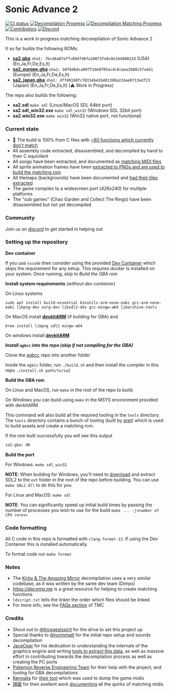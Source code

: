 # Sonic Advance 2
[![CI status][ci-badge]][ci-status-link] [![Decompilation Progress][progress-badge]][progress-link] [![Decompilation Matching Progress][matching-progress-badge]][matching-progress-link] [![Contributors][contributors-badge]][contributors-link] [![Discord][discord-badge]][discord-link]

[ci-status-link]: https://github.com/SAT-R/sa2/actions/workflows/build.yml
[ci-badge]: https://github.com/SAT-R/sa2/actions/workflows/build.yml/badge.svg

[progress-link]: https://github.com/SAT-R/sa2
[progress-badge]: https://img.shields.io/endpoint?url=https://sat-r.github.io/sa2/reports/progress-sa2-shield.json

[matching-progress-link]: https://github.com/SAT-R/sa2
[matching-progress-badge]: https://img.shields.io/endpoint?url=https://sat-r.github.io/sa2/reports/progress-sa2-shield-matching.json

[contributors-link]: https://github.com/SAT-R/sa2/graphs/contributors
[contributors-badge]: https://img.shields.io/github/contributors/SAT-R/sa2

[discord-badge]: https://img.shields.io/discord/1052347299457671200
[discord-link]: https://discord.gg/vZTvVH3gA9

This is a work in progress matching decompilation of Sonic Advance 2

It so far builds the following ROMs:
* [**sa2.gba**](https://datomatic.no-intro.org/index.php?page=show_record&s=23&n=0890) `sha1: 7bcd6a07af7c894746fa28073fe0c0e34408022d` (USA) (En,Ja,Fr,De,Es,It)
* [**sa2_europe.gba**](https://datomatic.no-intro.org/index.php?page=show_record&s=23&n=0900) `sha1: b0f64bdca097f2de8f05ac4c8caea2b80c5faeb1` (Europe) (En,Ja,Fr,De,Es,It)
* [**sa2_japan.gba**](https://datomatic.no-intro.org/index.php?page=show_record&s=23&n=0799) `sha1: dffd0188fc78154b42b401398a224ae0713edf23` (Japan) (En,Ja,Fr,De,Es,It) (:warning: Work in Progress)

The repo also builds the following:
* **sa2.sdl** `make sdl` (Linux/MacOS SDL 64bit port)
* **sa2.sdl_win32.exe** `make sdl_win32` (Windows SDL 32bit port)
* **sa2.win32.exe** `make win32` (Win32 native port, not functional)

### Current state

- :tada: The build is 100% from C files with [~80 functions which currently don't match](./asm/non_matching)
- All assembly code extracted, disassembled, and decompiled by hand to their C equivilent
- All songs have been extracted, and documented as [matching MIDI files](./sound/songs/midi)
- All sprite animation frames have been [extracted to PNGs and are used to build the matching rom](./graphics/obj_tiles)
- All tilemaps (backgrounds) have been documented and [had their tiles extracted](./data/tilemaps)
- The game compiles to a widescreen port (*426x240*) for multiple platforms
- The "sub games" (Chao Garden and Collect The Rings) have been disassembled but not yet decompiled

### Community

Join us on [discord](https://discord.gg/vZTvVH3gA9) to get started in helping out

### Setting up the repository

**Dev container**

If you use `vscode` then consider using the provided [Dev Container](https://code.visualstudio.com/docs/remote/containers) which skips the requirement for any setup. This requires docker is installed on your system. Once running, skip to *Build the GBA rom*

**Install system requirements** *(without dev container)*
 
On Linux systems
```
sudo apt install build-essential binutils-arm-none-eabi gcc-arm-none-eabi libpng-dev xorg-dev libsdl2-dev gcc-mingw-w64 libarchive-tools
```

On MacOS install [**devkitARM**](http://devkitpro.org/wiki/Getting_Started/devkitARM) (if building for GBA) and

```
brew install libpng sdl2 mingw-w64
```

On windows install [**devkitARM**](http://devkitpro.org/wiki/Getting_Started/devkitARM)

***Install `agbcc` into the repo (skip if not compiling for the GBA)***

Clone the [agbcc](https://github.com/sa2/agbcc) repo into another folder

Inside the `agbcc` folder, run `./build.sh` and then install the compiler in this repo `./install.sh path/to/sa2`

**Build the GBA rom**

On Linux and MacOS, run `make` in the root of the repo to build.

On Windows you can build using `make` in the MSYS environment provided with devkitARM.

This command will also build all the required tooling in the `tools` directory. 
The `tools` directory contains a bunch of tooling (built by [pret](https://github.com/pret)) which is used to build assets and create a matching rom.

If the rom built successfully you will see this output

```bash
sa2.gba: OK
```

**Build the port**

For Windows: `make sdl_win32` 

**NOTE**: When building for Windows, you'll need to [download](https://github.com/libsdl-org/SDL/releases/download/release-2.30.3/SDL2-devel-2.30.3-mingw.zip) and extract SDL2 to the `ext` folder in the root of the repo before building. You can use `make SDL2.dll` to do this for you.

For Linux and MacOS: `make sdl`

**NOTE**: You can significantly speed up initial build times by passing the number of processes you wish to use for the build `make ... -j<number of CPU cores>`

### Code formatting

All C code in this repo is formatted with `clang-format-13`. If using the Dev Container this is installed automatically.

To format code run `make format`

### Notes

- The [Kirby & The Amazing Mirror](https://github.com/jiangzhengwenjz/katam/) decompilation uses a very similar codebase, as it was written by the same dev team (Dimps)
- https://decomp.me is a great resource for helping to create matching functions
- `ldscript.txt` tells the linker the order which files should be linked
- For more info, see the [FAQs section](https://zelda64.dev/games/tmc) of TMC

### Credits

- Shout out to [@froggestspirit](https://github.com/froggestspirit) for the drive to set this project up
- Special thanks to [@normmatt](https://github.com/normmatt) for the initial repo setup and sounds decompilation
- [JaceCear](https://github.com/JaceCear) for his dedication to understanding the internals of the graphics engine and writing [tools to extract this data](https://github.com/JaceCear/SA-Trilogy-Animation-Exporter), as well as massive effort in contributing towards the decompilation process as well as creating the PC ports
- [Pokemon Reverse Engineering Team](https://github.com/pret) for their help with the project, and tooling for GBA decompilations
- [Kermalis](https://github.com/Kermalis) for [their tool](https://github.com/Kermalis/VGMusicStudio) which was used to dump the game midis
- [琪姬](https://github.com/laqieer) for their exellent work [documenting](https://github.com/FireEmblemUniverse/fireemblem8u/pull/137) all the quirks of matching midis
